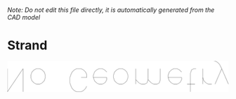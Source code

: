 ###### Note: Do not edit this file directly, it is automatically generated from the CAD model

# Strand

![](/project.svg)

